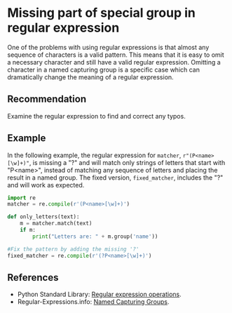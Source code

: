 # Missing part of special group in regular expression
One of the problems with using regular expressions is that almost any sequence of characters is a valid pattern. This means that it is easy to omit a necessary character and still have a valid regular expression. Omitting a character in a named capturing group is a specific case which can dramatically change the meaning of a regular expression.


## Recommendation
Examine the regular expression to find and correct any typos.


## Example
In the following example, the regular expression for `matcher`, `r"(P<name>[\w]+)"`, is missing a "?" and will match only strings of letters that start with "P&lt;name&gt;", instead of matching any sequence of letters and placing the result in a named group. The fixed version, `fixed_matcher`, includes the "?" and will work as expected.


```python
import re
matcher = re.compile(r'(P<name>[\w]+)')

def only_letters(text):
    m = matcher.match(text)
    if m:
        print("Letters are: " + m.group('name'))

#Fix the pattern by adding the missing '?'
fixed_matcher = re.compile(r'(?P<name>[\w]+)')
```

## References
* Python Standard Library: [Regular expression operations](https://docs.python.org/library/re.html).
* Regular-Expressions.info: [Named Capturing Groups](http://www.regular-expressions.info/named.html).
